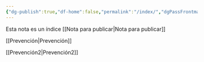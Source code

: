 ```yaml
---
{"dg-publish":true,"df-home":false,"permalink":"/index/","dgPassFrontmatter":true,"noteIcon":"","created":"2025-06-15T00:46:27.400-04:00","updated":"2025-06-15T01:27:17.874-04:00"}
---
```


Esta nota es un índice [[Nota para publicar\|Nota para publicar]]

[[Prevención\|Prevención]]

[[Prevención2\|Prevención2]]


